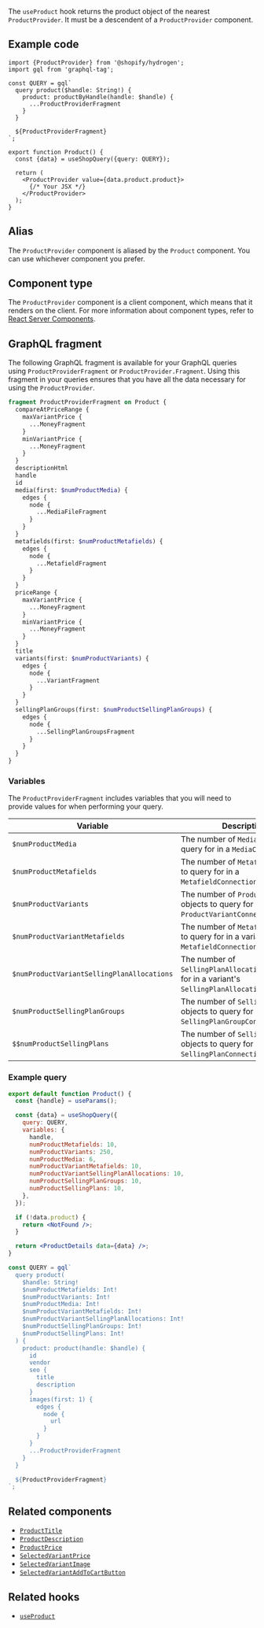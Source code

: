 <!-- This file is generated from source code in the Shopify/hydrogen repo. Edit the files in /packages/hydrogen/src/components/ProductProvider and run 'yarn generate-docs' at the root of this repo. For more information, refer to https://github.com/Shopify/shopify-dev/blob/master/content/internal/operations/hydrogen-reference-docs.md. -->

The `useProduct` hook returns the product object of the nearest `ProductProvider`. It must be a descendent of
a `ProductProvider` component.

## Example code

```tsx
import {ProductProvider} from '@shopify/hydrogen';
import gql from 'graphql-tag';

const QUERY = gql`
  query product($handle: String!) {
    product: productByHandle(handle: $handle) {
      ...ProductProviderFragment
    }
  }

  ${ProductProviderFragment}
`;

export function Product() {
  const {data} = useShopQuery({query: QUERY});

  return (
    <ProductProvider value={data.product.product}>
      {/* Your JSX */}
    </ProductProvider>
  );
}
```

## Alias

The `ProductProvider` component is aliased by the `Product` component. You can use whichever component you prefer.

## Component type

The `ProductProvider` component is a client component, which means that it renders on the client. For more information about component types, refer to [React Server Components](/api/hydrogen/framework/react-server-components).

## GraphQL fragment

The following GraphQL fragment is available for your GraphQL queries using `ProductProviderFragment` or `ProductProvider.Fragment`. Using this fragment in your queries ensures that you have all the data necessary for using the `ProductProvider`.

```graphql
fragment ProductProviderFragment on Product {
  compareAtPriceRange {
    maxVariantPrice {
      ...MoneyFragment
    }
    minVariantPrice {
      ...MoneyFragment
    }
  }
  descriptionHtml
  handle
  id
  media(first: $numProductMedia) {
    edges {
      node {
        ...MediaFileFragment
      }
    }
  }
  metafields(first: $numProductMetafields) {
    edges {
      node {
        ...MetafieldFragment
      }
    }
  }
  priceRange {
    maxVariantPrice {
      ...MoneyFragment
    }
    minVariantPrice {
      ...MoneyFragment
    }
  }
  title
  variants(first: $numProductVariants) {
    edges {
      node {
        ...VariantFragment
      }
    }
  }
  sellingPlanGroups(first: $numProductSellingPlanGroups) {
    edges {
      node {
        ...SellingPlanGroupsFragment
      }
    }
  }
}
```

### Variables

The `ProductProviderFragment` includes variables that you will need to provide values for when performing your query.

| Variable                                   | Description                                                                                           |
| ------------------------------------------ | ----------------------------------------------------------------------------------------------------- |
| `$numProductMedia`                         | The number of `Media` objects to query for in a `MediaConnection`.                                    |
| `$numProductMetafields`                    | The number of `Metafields` objects to query for in a `MetafieldConnection`.                           |
| `$numProductVariants`                      | The number of `ProductVariant` objects to query for in a `ProductVariantConnection`.                  |
| `$numProductVariantMetafields`             | The number of `Metafield` objects to query for in a variant's `MetafieldConnection`.                  |
| `$numProductVariantSellingPlanAllocations` | The number of `SellingPlanAllocations` to query for in a variant's `SellingPlanAllocationConnection`. |
| `$numProductSellingPlanGroups`             | The number of `SellingPlanGroups` objects to query for in a `SellingPlanGroupConnection`.             |
| `$$numProductSellingPlans`                 | The number of `SellingPlan` objects to query for in a `SellingPlanConnection`.                        |

### Example query

```jsx
export default function Product() {
  const {handle} = useParams();

  const {data} = useShopQuery({
    query: QUERY,
    variables: {
      handle,
      numProductMetafields: 10,
      numProductVariants: 250,
      numProductMedia: 6,
      numProductVariantMetafields: 10,
      numProductVariantSellingPlanAllocations: 10,
      numProductSellingPlanGroups: 10,
      numProductSellingPlans: 10,
    },
  });

  if (!data.product) {
    return <NotFound />;
  }

  return <ProductDetails data={data} />;
}

const QUERY = gql`
  query product(
    $handle: String!
    $numProductMetafields: Int!
    $numProductVariants: Int!
    $numProductMedia: Int!
    $numProductVariantMetafields: Int!
    $numProductVariantSellingPlanAllocations: Int!
    $numProductSellingPlanGroups: Int!
    $numProductSellingPlans: Int!
  ) {
    product: product(handle: $handle) {
      id
      vendor
      seo {
        title
        description
      }
      images(first: 1) {
        edges {
          node {
            url
          }
        }
      }
      ...ProductProviderFragment
    }
  }

  ${ProductProviderFragment}
`;
```

## Related components

- [`ProductTitle`](/api/hydrogen/components/product-variant/producttitle)
- [`ProductDescription`](/api/hydrogen/components/product-variant/productdescription)
- [`ProductPrice`](/api/hydrogen/components/product-variant/productprice)
- [`SelectedVariantPrice`](/api/hydrogen/components/product-variant/selectedvariantprice)
- [`SelectedVariantImage`](/api/hydrogen/components/product-variant/selectedvariantimage)
- [`SelectedVariantAddToCartButton`](/api/hydrogen/components/product-variant/selectedvariantaddtocartbutton)

## Related hooks

- [`useProduct`](/api/hydrogen/hooks/product-variant/useproduct)
